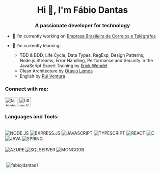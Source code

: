 <h1 align="center">Hi 👋, I'm Fábio Dantas</h1>
<h3 align="center">A passionate developer for technology</h3>

- 🔭 I’m currently working on [Empresa Brasileira de Correios e Telégrafos](https://www.correios.com.br/)

- 🌱 I’m currently learning: 
    - TDD & BDD, Life Cycle, Data Types, RegExp, Design Patterns, Node.js Streams, Error Handling, Performance and Security in the JavaScript Expert Training by [Erick Wendel](https://cursos.erickwendel.com.br/)
    - Clean Architecture by [Otávio Lemos](https://thewisedev.com.br/)
    - English by [Rui Ventura](https://www.venturacursos.com.br/)

<h3 align="left">Connect with me:</h3>
<p align="left">
<a href="https://linkedin.com/in/fabiojosedantas" target="blank"><img align="center" src="https://raw.githubusercontent.com/rahuldkjain/github-profile-readme-generator/master/src/images/icons/Social/linked-in-alt.svg" alt="fabiojosedantas" height="30" width="40" /></a>
<a href="https://www.instagram.com/fjdantas/" target="blank"><img align="center" src="https://raw.githubusercontent.com/rahuldkjain/github-profile-readme-generator/master/src/images/icons/Social/instagram.svg" alt="https://www.instagram.com/fjdantas/" height="30" width="40" /></a>
</p>

<h3 align="left">Languages and Tools:</h3>

<div style="display: inline_block"><br/>
    <img align="center" alt="NODE.JS" src="https://img.shields.io/badge/Node.js-43853D?style=for-the-badge&logo=node.js&logoColor=white"/>
    <img align="center" alt="EXPRESS.JS" src="https://img.shields.io/badge/Express.js-404D59?style=for-the-badge"/>
    <img align="center" alt="JAVASCRIPT" src="https://img.shields.io/badge/JavaScript-F7DF1E?style=for-the-badge&logo=javascript&logoColor=black"/>
    <img align="center" alt="TYPESCRIPT" src="https://img.shields.io/badge/TypeScript-007ACC?style=for-the-badge&logo=typescript&logoColor=white"/>
    <img align="center" alt="REACT" src="https://img.shields.io/badge/React-20232A?style=for-the-badge&logo=react&logoColor=61DAFB"/>
    <img align="center" alt="C" src="https://img.shields.io/badge/C-00599C?style=for-the-badge&logo=c&logoColor=white"/>
    <img align="center" alt="JAVA" src="https://img.shields.io/badge/Java-ED8B00?style=for-the-badge&logo=java&logoColor=white"/>
    <img align="center" alt="SPRING" src="https://img.shields.io/badge/Spring-6DB33F?style=for-the-badge&logo=spring&logoColor=white"/>
</div>
<div style="display: inline_block"><br/>
    <img align="center" alt="AZURE" src="https://img.shields.io/badge/Microsoft_Azure-0089D6?style=for-the-badge&logo=microsoft-azure&logoColor=white"/>
    <img align="center" alt="SQLSERVER" src="https://img.shields.io/badge/Microsoft_SQL_Server-CC2927?style=for-the-badge&logo=microsoft-sql-server&logoColor=white"/>
    <img align="center" alt="MONGODB" src="https://img.shields.io/badge/MongoDB-4EA94B?style=for-the-badge&logo=mongodb&logoColor=white"/>    
</div>
<br/>
<p>&nbsp;<img align="center" src="https://github-readme-stats.vercel.app/api?username=fabiojdantas1&show_icons=true&theme=dark&locale=en" alt="fabiojdantas1" /></p>



<!--
From https://rahuldkjain.github.io/gh-profile-readme-generator/

